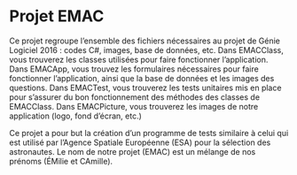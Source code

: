 # Projet EMAC

Ce projet regroupe l’ensemble des fichiers nécessaires au projet de Génie Logiciel 2016 : codes C#, images, base de données, etc.
Dans EMACClass, vous trouverez les classes utilisées pour faire fonctionner l’application.
Dans EMACApp, vous trouvez les formulaires nécessaires pour faire fonctionner l’application, ainsi que la base de données et les images des questions.
Dans EMACTest, vous trouverez les tests unitaires mis en place pour s’assurer du bon fonctionnement des méthodes des classes de EMACClass.
Dans EMACPicture, vous trouverez les images de notre application (logo, fond d’écran, etc.)

Ce projet a pour but la création d’un programme de tests similaire à celui qui est utilisé par l’Agence Spatiale Européenne (ESA) pour la sélection des astronautes.
Le nom de notre projet (EMAC) est un mélange de nos prénoms (ÉMilie et CAmille).
